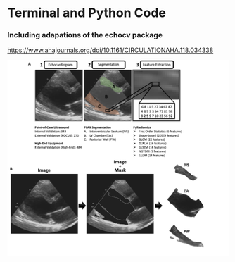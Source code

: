 # Terminal and Python Code

### Including adapations of the echocv package
https://www.ahajournals.org/doi/10.1161/CIRCULATIONAHA.118.034338

![alt text](https://github.com/qahathaway/Cardiac_Remodeling_Radiomics/blob/main/Terminal_Code/Methodology.jpg)
